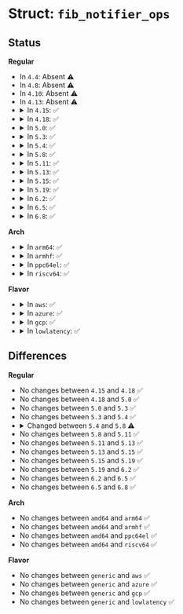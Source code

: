 # Struct: <code>fib_notifier_ops</code>

## Status
<b>Regular</b>
<ul>
<li>
In <code>4.4</code>: Absent ⚠️
</li>
<li>
In <code>4.8</code>: Absent ⚠️
</li>
<li>
In <code>4.10</code>: Absent ⚠️
</li>
<li>
In <code>4.13</code>: Absent ⚠️
</li>
<li>
<details>
<summary>In <code>4.15</code>: ✅</summary>

```c
struct fib_notifier_ops {
    int family;
    struct list_head list;
    unsigned int (*fib_seq_read)(struct net *);
    int (*fib_dump)(struct net *, struct notifier_block *);
    struct module *owner;
    struct callback_head rcu;
};
```
</details>
</li>
<li>
<details>
<summary>In <code>4.18</code>: ✅</summary>

```c
struct fib_notifier_ops {
    int family;
    struct list_head list;
    unsigned int (*fib_seq_read)(struct net *);
    int (*fib_dump)(struct net *, struct notifier_block *);
    struct module *owner;
    struct callback_head rcu;
};
```
</details>
</li>
<li>
<details>
<summary>In <code>5.0</code>: ✅</summary>

```c
struct fib_notifier_ops {
    int family;
    struct list_head list;
    unsigned int (*fib_seq_read)(struct net *);
    int (*fib_dump)(struct net *, struct notifier_block *);
    struct module *owner;
    struct callback_head rcu;
};
```
</details>
</li>
<li>
<details>
<summary>In <code>5.3</code>: ✅</summary>

```c
struct fib_notifier_ops {
    int family;
    struct list_head list;
    unsigned int (*fib_seq_read)(struct net *);
    int (*fib_dump)(struct net *, struct notifier_block *);
    struct module *owner;
    struct callback_head rcu;
};
```
</details>
</li>
<li>
<details>
<summary>In <code>5.4</code>: ✅</summary>

```c
struct fib_notifier_ops {
    int family;
    struct list_head list;
    unsigned int (*fib_seq_read)(struct net *);
    int (*fib_dump)(struct net *, struct notifier_block *);
    struct module *owner;
    struct callback_head rcu;
};
```
</details>
</li>
<li>
<details>
<summary>In <code>5.8</code>: ✅</summary>

```c
struct fib_notifier_ops {
    int family;
    struct list_head list;
    unsigned int (*fib_seq_read)(struct net *);
    int (*fib_dump)(struct net *, struct notifier_block *, struct netlink_ext_ack *);
    struct module *owner;
    struct callback_head rcu;
};
```
</details>
</li>
<li>
<details>
<summary>In <code>5.11</code>: ✅</summary>

```c
struct fib_notifier_ops {
    int family;
    struct list_head list;
    unsigned int (*fib_seq_read)(struct net *);
    int (*fib_dump)(struct net *, struct notifier_block *, struct netlink_ext_ack *);
    struct module *owner;
    struct callback_head rcu;
};
```
</details>
</li>
<li>
<details>
<summary>In <code>5.13</code>: ✅</summary>

```c
struct fib_notifier_ops {
    int family;
    struct list_head list;
    unsigned int (*fib_seq_read)(struct net *);
    int (*fib_dump)(struct net *, struct notifier_block *, struct netlink_ext_ack *);
    struct module *owner;
    struct callback_head rcu;
};
```
</details>
</li>
<li>
<details>
<summary>In <code>5.15</code>: ✅</summary>

```c
struct fib_notifier_ops {
    int family;
    struct list_head list;
    unsigned int (*fib_seq_read)(struct net *);
    int (*fib_dump)(struct net *, struct notifier_block *, struct netlink_ext_ack *);
    struct module *owner;
    struct callback_head rcu;
};
```
</details>
</li>
<li>
<details>
<summary>In <code>5.19</code>: ✅</summary>

```c
struct fib_notifier_ops {
    int family;
    struct list_head list;
    unsigned int (*fib_seq_read)(struct net *);
    int (*fib_dump)(struct net *, struct notifier_block *, struct netlink_ext_ack *);
    struct module *owner;
    struct callback_head rcu;
};
```
</details>
</li>
<li>
<details>
<summary>In <code>6.2</code>: ✅</summary>

```c
struct fib_notifier_ops {
    int family;
    struct list_head list;
    unsigned int (*fib_seq_read)(struct net *);
    int (*fib_dump)(struct net *, struct notifier_block *, struct netlink_ext_ack *);
    struct module *owner;
    struct callback_head rcu;
};
```
</details>
</li>
<li>
<details>
<summary>In <code>6.5</code>: ✅</summary>

```c
struct fib_notifier_ops {
    int family;
    struct list_head list;
    unsigned int (*fib_seq_read)(struct net *);
    int (*fib_dump)(struct net *, struct notifier_block *, struct netlink_ext_ack *);
    struct module *owner;
    struct callback_head rcu;
};
```
</details>
</li>
<li>
<details>
<summary>In <code>6.8</code>: ✅</summary>

```c
struct fib_notifier_ops {
    int family;
    struct list_head list;
    unsigned int (*fib_seq_read)(struct net *);
    int (*fib_dump)(struct net *, struct notifier_block *, struct netlink_ext_ack *);
    struct module *owner;
    struct callback_head rcu;
};
```
</details>
</li>
</ul>
<b>Arch</b>
<ul>
<li>
<details>
<summary>In <code>arm64</code>: ✅</summary>

```c
struct fib_notifier_ops {
    int family;
    struct list_head list;
    unsigned int (*fib_seq_read)(struct net *);
    int (*fib_dump)(struct net *, struct notifier_block *);
    struct module *owner;
    struct callback_head rcu;
};
```
</details>
</li>
<li>
<details>
<summary>In <code>armhf</code>: ✅</summary>

```c
struct fib_notifier_ops {
    int family;
    struct list_head list;
    unsigned int (*fib_seq_read)(struct net *);
    int (*fib_dump)(struct net *, struct notifier_block *);
    struct module *owner;
    struct callback_head rcu;
};
```
</details>
</li>
<li>
<details>
<summary>In <code>ppc64el</code>: ✅</summary>

```c
struct fib_notifier_ops {
    int family;
    struct list_head list;
    unsigned int (*fib_seq_read)(struct net *);
    int (*fib_dump)(struct net *, struct notifier_block *);
    struct module *owner;
    struct callback_head rcu;
};
```
</details>
</li>
<li>
<details>
<summary>In <code>riscv64</code>: ✅</summary>

```c
struct fib_notifier_ops {
    int family;
    struct list_head list;
    unsigned int (*fib_seq_read)(struct net *);
    int (*fib_dump)(struct net *, struct notifier_block *);
    struct module *owner;
    struct callback_head rcu;
};
```
</details>
</li>
</ul>
<b>Flavor</b>
<ul>
<li>
<details>
<summary>In <code>aws</code>: ✅</summary>

```c
struct fib_notifier_ops {
    int family;
    struct list_head list;
    unsigned int (*fib_seq_read)(struct net *);
    int (*fib_dump)(struct net *, struct notifier_block *);
    struct module *owner;
    struct callback_head rcu;
};
```
</details>
</li>
<li>
<details>
<summary>In <code>azure</code>: ✅</summary>

```c
struct fib_notifier_ops {
    int family;
    struct list_head list;
    unsigned int (*fib_seq_read)(struct net *);
    int (*fib_dump)(struct net *, struct notifier_block *);
    struct module *owner;
    struct callback_head rcu;
};
```
</details>
</li>
<li>
<details>
<summary>In <code>gcp</code>: ✅</summary>

```c
struct fib_notifier_ops {
    int family;
    struct list_head list;
    unsigned int (*fib_seq_read)(struct net *);
    int (*fib_dump)(struct net *, struct notifier_block *);
    struct module *owner;
    struct callback_head rcu;
};
```
</details>
</li>
<li>
<details>
<summary>In <code>lowlatency</code>: ✅</summary>

```c
struct fib_notifier_ops {
    int family;
    struct list_head list;
    unsigned int (*fib_seq_read)(struct net *);
    int (*fib_dump)(struct net *, struct notifier_block *);
    struct module *owner;
    struct callback_head rcu;
};
```
</details>
</li>
</ul>

## Differences
<b>Regular</b>
<ul>
<li>
No changes between <code>4.15</code> and <code>4.18</code> ✅
</li>
<li>
No changes between <code>4.18</code> and <code>5.0</code> ✅
</li>
<li>
No changes between <code>5.0</code> and <code>5.3</code> ✅
</li>
<li>
No changes between <code>5.3</code> and <code>5.4</code> ✅
</li>
<li>
<details>
<summary>Changed between <code>5.4</code> and <code>5.8</code> ⚠️</summary>
<ul>
<li>
<b>Field type changed. </b>
<code>int (*fib_dump)(struct net *, struct notifier_block *)</code> ➡️ <code>int (*fib_dump)(struct net *, struct notifier_block *, struct netlink_ext_ack *)</code>
</li>
</ul>
</details>
</li>
<li>
No changes between <code>5.8</code> and <code>5.11</code> ✅
</li>
<li>
No changes between <code>5.11</code> and <code>5.13</code> ✅
</li>
<li>
No changes between <code>5.13</code> and <code>5.15</code> ✅
</li>
<li>
No changes between <code>5.15</code> and <code>5.19</code> ✅
</li>
<li>
No changes between <code>5.19</code> and <code>6.2</code> ✅
</li>
<li>
No changes between <code>6.2</code> and <code>6.5</code> ✅
</li>
<li>
No changes between <code>6.5</code> and <code>6.8</code> ✅
</li>
</ul>
<b>Arch</b>
<ul>
<li>
No changes between <code>amd64</code> and <code>arm64</code> ✅
</li>
<li>
No changes between <code>amd64</code> and <code>armhf</code> ✅
</li>
<li>
No changes between <code>amd64</code> and <code>ppc64el</code> ✅
</li>
<li>
No changes between <code>amd64</code> and <code>riscv64</code> ✅
</li>
</ul>
<b>Flavor</b>
<ul>
<li>
No changes between <code>generic</code> and <code>aws</code> ✅
</li>
<li>
No changes between <code>generic</code> and <code>azure</code> ✅
</li>
<li>
No changes between <code>generic</code> and <code>gcp</code> ✅
</li>
<li>
No changes between <code>generic</code> and <code>lowlatency</code> ✅
</li>
</ul>

